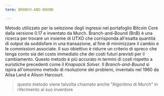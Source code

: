 ```yaml
---
term: BRANCH-AND-BOUND

---
```

Metodo utilizzato per la selezione degli ingressi nel portafoglio Bitcoin Core dalla versione 0.17 e inventato da Murch. Branch-and-Bound (BnB) è una ricerca per trovare un insieme di UTXO che corrisponda all'esatta quantità di output da soddisfare in una transazione, al fine di minimizzare il cambio e le commissioni associate. Il suo obiettivo è ridurre un criterio di spreco che tenga conto sia del costo immediato che dei costi futuri previsti per il cambiamento. Questo metodo è più accurato in termini di costi rispetto a euristiche precedenti come il *Knapsack Solver*. Il *Branch-and-Bound* si ispira all'omonimo metodo di risoluzione dei problemi, inventato nel 1960 da Ailsa Land e Alison Harcourt.

> questo metodo viene talvolta chiamato anche "Algoritmo di Murch" in riferimento al suo inventore